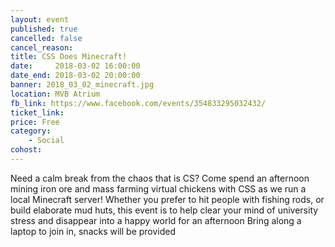 ```yaml
---
layout: event
published: true
cancelled: false
cancel_reason:
title: CSS Does Minecraft!
date:     2018-03-02 16:00:00
date_end: 2018-03-02 20:00:00
banner: 2018_03_02_minecraft.jpg
location: MVB Atrium
fb_link: https://www.facebook.com/events/354833295032432/
ticket_link:
price: Free
category:
    - Social
cohost:
---
```


Need a calm break from the chaos that is CS? Come spend an afternoon mining iron ore and mass farming virtual chickens with CSS as we run a local Minecraft server!
Whether you prefer to hit people with fishing rods, or build elaborate mud huts, this event is to help clear your mind of university stress and disappear into a happy world for an afternoon
Bring along a laptop to join in, snacks will be provided
